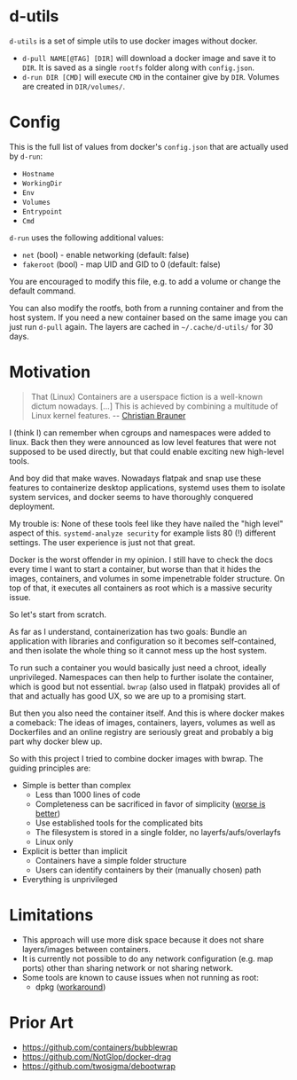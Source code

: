 # d-utils

`d-utils` is a set of simple utils to use docker images without docker.

-	`d-pull NAME[@TAG] [DIR]` will download a docker image and save it to `DIR`.
	It is saved as a single `rootfs` folder along with `config.json`.
-	`d-run DIR [CMD]` will execute `CMD` in the container give by `DIR`. Volumes
	are created in `DIR/volumes/`.

# Config

This is the full list of values from docker's `config.json` that are actually
used by `d-run`:

-	`Hostname`
-	`WorkingDir`
-	`Env`
-	`Volumes`
-	`Entrypoint`
-	`Cmd`

`d-run` uses the following additional values:

-	`net` (bool) - enable networking (default: false)
-	`fakeroot` (bool) - map UID and GID to 0 (default: false)

You are encouraged to modify this file, e.g. to add a volume or change the
default command.

You can also modify the rootfs, both from a running container and from the host
system. If you need a new container based on the same image you can just run
`d-pull` again. The layers are cached in `~/.cache/d-utils/` for 30 days.

# Motivation

>	That (Linux) Containers are a userspace fiction is a well-known dictum
>	nowadays. […] This is achieved by combining a multitude of Linux kernel
> features.
> -- [Christian Brauner](https://people.kernel.org/brauner/the-seccomp-notifier-new-frontiers-in-unprivileged-container-development)

I (think I) can remember when cgroups and namespaces were added to linux. Back
then they were announced as low level features that were not supposed to be
used directly, but that could enable exciting new high-level tools.

And boy did that make waves. Nowadays flatpak and snap use these features to
containerize desktop applications, systemd uses them to isolate system
services, and docker seems to have thoroughly conquered deployment.

My trouble is: None of these tools feel like they have nailed the "high level"
aspect of this. `systemd-analyze security` for example lists 80 (!) different
settings. The user experience is just not that great.

Docker is the worst offender in my opinion. I still have to check the docs
every time I want to start a container, but worse than that it hides the
images, containers, and volumes in some impenetrable folder structure. On top
of that, it executes all containers as root which is a massive security issue.

So let's start from scratch.

As far as I understand, containerization has two goals: Bundle an application
with libraries and configuration so it becomes self-contained, and then isolate
the whole thing so it cannot mess up the host system.

To run such a container you would basically just need a chroot, ideally
unprivileged. Namespaces can then help to further isolate the container, which
is good but not essential. `bwrap` (also used in flatpak) provides all of
that and actually has good UX, so we are up to a promising start.

But then you also need the container itself. And this is where docker makes a
comeback: The ideas of images, containers, layers, volumes as well as
Dockerfiles and an online registry are seriously great and probably a big part
why docker blew up.

So with this project I tried to combine docker images with bwrap. The guiding
principles are:

-	Simple is better than complex
	-	Less than 1000 lines of code
	-	Completeness can be sacrificed in favor of simplicity
		([worse is better](https://www.jwz.org/doc/worse-is-better.html))
	-	Use established tools for the complicated bits
	-	The filesystem is stored in a single folder, no layerfs/aufs/overlayfs
	-	Linux only
-	Explicit is better than implicit
	-	Containers have a simple folder structure
	-	Users can identify containers by their (manually chosen) path
-	Everything is unprivileged

# Limitations

-	This approach will use more disk space because it does not share
	layers/images between containers.
-	It is currently not possible to do any network configuration (e.g. map ports)
	other than sharing network or not sharing network.
-	Some tools are known to cause issues when not running as root:
	-	dpkg ([workaround](https://github.com/opencontainers/runc/issues/2517#issuecomment-1030859646))

# Prior Art

-	https://github.com/containers/bubblewrap
-	https://github.com/NotGlop/docker-drag
-	https://github.com/twosigma/debootwrap
